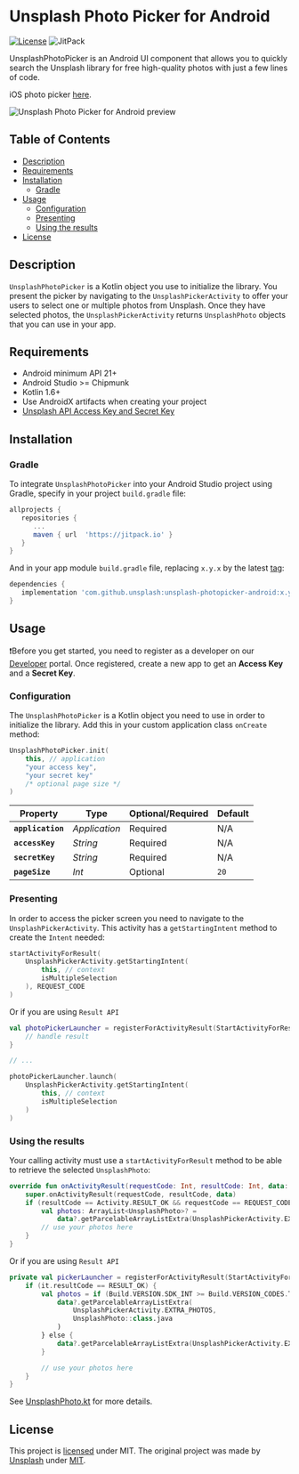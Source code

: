 # Unsplash Photo Picker for Android

[![License](https://img.shields.io/github/license/sekthdroid/unsplash-photopicker-android.svg?style=flat-square)](https://github.com/Sekthdroid/unsplash-photopicker-android)
![JitPack](https://img.shields.io/jitpack/v/github/SekthDroid/unsplash-photopicker-android)

UnsplashPhotoPicker is an Android UI component that allows you to quickly search the Unsplash
library for free high-quality photos with just a few lines of code.

iOS photo picker [here](https://github.com/unsplash/unsplash-photopicker-ios).

![Unsplash Photo Picker for Android preview](https://github.com/SekthDroid/unsplash-photopicker-android/blob/master/unsplash-photo-picker-android.png "Unsplash Photo Picker for Android")

## Table of Contents

- [Description](#description)
- [Requirements](#requirements)
- [Installation](#installation)
    - [Gradle](#gradle)
- [Usage](#usage)
    - [Configuration](#configuration)
    - [Presenting](#presenting)
    - [Using the results](#using-the-results)
- [License](#license)

## Description

`UnsplashPhotoPicker` is a Kotlin object you use to initialize the library. You present the picker
by navigating to the `UnsplashPickerActivity` to offer your users to select one or multiple photos
from Unsplash. Once they have selected photos, the `UnsplashPickerActivity` returns `UnsplashPhoto`
objects that you can use in your app.

## Requirements

- Android minimum API 21+
- Android Studio >= Chipmunk
- Kotlin 1.6+
- Use AndroidX artifacts when creating your project
- [Unsplash API Access Key and Secret Key](https://unsplash.com/documentation#registering-your-application)

## Installation

### Gradle

To integrate `UnsplashPhotoPicker` into your Android Studio project using Gradle, specify in your
project `build.gradle` file:

```gradle
allprojects {
   repositories {
      ...
      maven { url  'https://jitpack.io' }
   }
}
```

And in your app module `build.gradle` file, replacing `x.y.x` by the
latest [tag](https://github.com/Sekthdroid/unsplash-photopicker-android/tags):

```gradle
dependencies {
   implementation 'com.github.unsplash:unsplash-photopicker-android:x.y.z'
}
```

## Usage

❗️Before you get started, you need to register as a developer on
our [Developer](https://unsplash.com/developers) portal. Once registered, create a new app to get
an **Access Key** and a **Secret Key**.

### Configuration

The `UnsplashPhotoPicker` is a Kotlin object you need to use in order to initialize the library. Add
this in your custom application class `onCreate` method:

```kotlin
UnsplashPhotoPicker.init(
    this, // application
    "your access key",
    "your secret key"
    /* optional page size */
)
```

| Property                      | Type          | Optional/Required | Default |
|-------------------------------|---------------|-------------------|---------|
| **`application`**             | _Application_ | Required          | N/A     |
| **`accessKey`**               | _String_      | Required          | N/A     |
| **`secretKey`**               | _String_      | Required          | N/A     |
| **`pageSize`**                | _Int_         | Optional          | `20`    |

### Presenting

In order to access the picker screen you need to navigate to the `UnsplashPickerActivity`. This
activity has a `getStartingIntent` method to create the `Intent` needed:

```kotlin
startActivityForResult(
    UnsplashPickerActivity.getStartingIntent(
        this, // context
        isMultipleSelection
    ), REQUEST_CODE
)
```

Or if you are using `Result API`

```kotlin
val photoPickerLauncher = registerForActivityResult(StartActivityForResult()) {
    // handle result
}

// ...

photoPickerLauncher.launch(
    UnsplashPickerActivity.getStartingIntent(
        this, // context
        isMultipleSelection
    )
)
```

### Using the results

Your calling activity must use a `startActivityForResult` method to be able to retrieve the
selected `UnsplashPhoto`:

```kotlin
override fun onActivityResult(requestCode: Int, resultCode: Int, data: Intent?) {
    super.onActivityResult(requestCode, resultCode, data)
    if (resultCode == Activity.RESULT_OK && requestCode == REQUEST_CODE) {
        val photos: ArrayList<UnsplashPhoto>? =
            data?.getParcelableArrayListExtra(UnsplashPickerActivity.EXTRA_PHOTOS)
        // use your photos here
    }
}
```

Or if you are using `Result API`

```kotlin
private val pickerLauncher = registerForActivityResult(StartActivityForResult()) {
    if (it.resultCode == RESULT_OK) {
        val photos = if (Build.VERSION.SDK_INT >= Build.VERSION_CODES.TIRAMISU) {
            data?.getParcelableArrayListExtra(
                UnsplashPickerActivity.EXTRA_PHOTOS,
                UnsplashPhoto::class.java
            )
        } else {
            data?.getParcelableArrayListExtra(UnsplashPickerActivity.EXTRA_PHOTOS)
        }

        // use your photos here
    }
}
```

See [UnsplashPhoto.kt](https://github.com/Sekthdroid/unsplash-photopicker-android/blob/master/photopicker/src/main/java/com/unsplash/pickerandroid/photopicker/data/UnsplashPhoto.kt)
for more details.

## License

This project is [licensed](LICENSE) under MIT. The original project was made by [Unsplash](https://github.com/unsplash) under [MIT](LICENSE_ORIGINAL).

